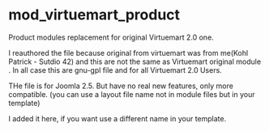 mod_virtuemart_product
=======================

Product modules replacement for original Virtuemart 2.0 one.

I reauthored the file because original from virtuemart was from me(Kohl Patrick - Sutdio 42) and this are not the same as Virtuemart original module .
In all case this are gnu-gpl file and for all Virtuemart 2.0 Users.

THe file is for Joomla 2.5. But have no real new features, only more compatible.
(you can use a layout file name not in module files but in your template)

I added it here, if you want use a different name in your template.
